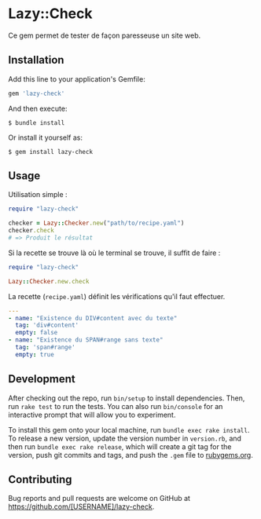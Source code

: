 # Lazy::Check

Ce gem permet de tester de façon paresseuse un site web.

## Installation

Add this line to your application's Gemfile:

```ruby
gem 'lazy-check'
```

And then execute:

    $ bundle install

Or install it yourself as:

    $ gem install lazy-check

## Usage

Utilisation simple :

~~~ruby
require "lazy-check"

checker = Lazy::Checker.new("path/to/recipe.yaml")
checker.check
# => Produit le résultat
~~~

Si la recette se trouve là où le terminal se trouve, il suffit de faire :

~~~ruby
require "lazy-check"

Lazy::Checker.new.check
~~~

La recette (`recipe.yaml`) définit les vérifications qu'il faut effectuer.

~~~yaml
---
- name: "Existence du DIV#content avec du texte"
  tag: 'div#content'
  empty: false
- name: "Existence du SPAN#range sans texte"
  tag: 'span#range'
  empty: true
~~~

## Development

After checking out the repo, run `bin/setup` to install dependencies. Then, run `rake test` to run the tests. You can also run `bin/console` for an interactive prompt that will allow you to experiment.

To install this gem onto your local machine, run `bundle exec rake install`. To release a new version, update the version number in `version.rb`, and then run `bundle exec rake release`, which will create a git tag for the version, push git commits and tags, and push the `.gem` file to [rubygems.org](https://rubygems.org).

## Contributing

Bug reports and pull requests are welcome on GitHub at https://github.com/[USERNAME]/lazy-check.

